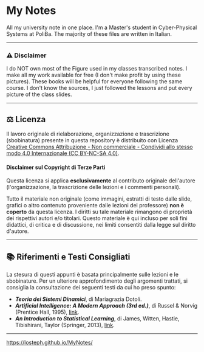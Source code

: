 # My Notes
All my university note in one place. I'm a Master's student in Cyber-Physical Systems at PoliBa. The majority of these files are written in Italian.

---
### ⚠️ Disclaimer
I do NOT own most of the Figure used in my classes transcribed notes. I make all my work available for free (I don't make profit by using these pictures). These books will be helpful for everyone following the same course. I don't know the sources, I just followed the lessons and put every picture of the class slides. 

---
## ⚖️ Licenza

Il lavoro originale di rielaborazione, organizzazione e trascrizione (sbobinatura) presente in questa repository è distribuito con Licenza
[Creative Commons Attribuzione - Non commerciale - Condividi allo stesso modo 4.0 Internazionale (CC BY-NC-SA 4.0)](http://creativecommons.org/licenses/by-nc-sa/4.0/).

#### Disclaimer sul Copyright di Terze Parti

Questa licenza si applica **esclusivamente** al contributo originale dell'autore (l'organizzazione, la trascrizione delle lezioni e i commenti personali).

Tutto il materiale non originale (come immagini, estratti di testo dalle slide, grafici o altro contenuto proveniente dalle lezioni del professore) **non è coperto** da questa licenza. I diritti su tale materiale rimangono di proprietà dei rispettivi autori e/o titolari. Questo materiale è qui incluso per soli fini didattici, di critica e di discussione, nei limiti consentiti dalla legge sul diritto d'autore.

---
## 📚 Riferimenti e Testi Consigliati

La stesura di questi appunti è basata principalmente sulle lezioni e le sbobinature. Per un ulteriore approfondimento degli argomenti trattati, si consiglia la consultazione dei seguenti testi da cui ho preso spunto:

* ***Teoria dei Sistemi Dinamici***, di Mariagrazia Dotoli.
* ***Artificial Intelligence: A Modern Approach (3rd ed.)***, di Russel & Norvig (Prentice Hall, 1995), [link](https://people.engr.tamu.edu/guni/csce625/slides/AI.pdf).
* ***An Introduction to Statistical Learning***, di James, Witten, Hastie, Tibishirani, Taylor (Springer, 2013), [link](https://www.statlearning.com/).

---
https://losteph.github.io/MyNotes/
